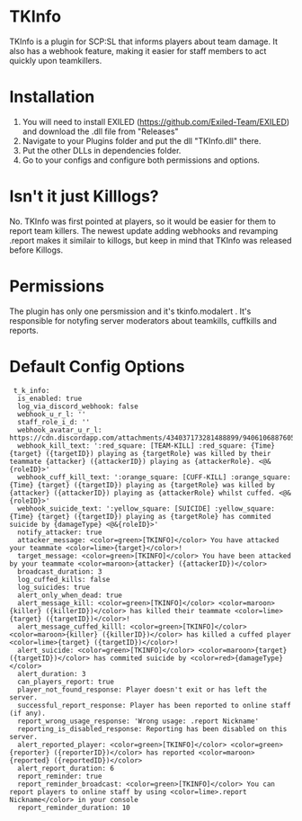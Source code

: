 # TKInfo
TKInfo is a plugin for SCP:SL that informs players about team damage. It also has a webhook feature, making it easier for staff members to act quickly upon teamkillers.

# Installation
1. You will need to install EXILED (https://github.com/Exiled-Team/EXILED) and download the .dll file from "Releases"
2. Navigate to your Plugins folder and put the dll "TKInfo.dll" there.
3. Put the other DLLs in dependencies folder.
4. Go to your configs and configure both permissions and options.

# Isn't it just Killlogs?
No. TKInfo was first pointed at players, so it would be easier for them to report team killers. The newest update adding webhooks and revamping .report makes it similair to killogs, but keep in mind that TKInfo was released before Killogs.

# Permissions
The plugin has only one persmission and it's tkinfo.modalert . It's responsible for notyfing server moderators about teamkills, cuffkills and reports.

# Default Config Options
```
 t_k_info:
  is_enabled: true
  log_via_discord_webhook: false
  webhook_u_r_l: ''
  staff_role_i_d: ''
  webhook_avatar_u_r_l: https://cdn.discordapp.com/attachments/434037173281488899/940610688760545290/mrozonyhyperthink.jpg
  webhook_kill_text: ':red_square: [TEAM-KILL] :red_square: {Time} {target} ({targetID}) playing as {targetRole} was killed by their teammate {attacker} ({attackerID}) playing as {attackerRole}. <@&{roleID}>'
  webhook_cuff_kill_text: ':orange_square: [CUFF-KILL] :orange_square: {Time} {target} ({targetID}) playing as {targetRole} was killed by {attacker} ({attackerID}) playing as {attackerRole} whilst cuffed. <@&{roleID}>'
  webhook_suicide_text: ':yellow_square: [SUICIDE] :yellow_square: {Time} {target} ({targetID}) playing as {targetRole} has commited suicide by {damageType} <@&{roleID}>'
  notify_attacker: true
  attacker_message: <color=green>[TKINFO]</color> You have attacked your teammate <color=lime>{target}</color>!
  target_message: <color=green>[TKINFO]</color> You have been attacked by your teammate <color=maroon>{attacker} ({attackerID})</color>
  broadcast_duration: 3
  log_cuffed_kills: false
  log_suicides: true
  alert_only_when_dead: true
  alert_message_kill: <color=green>[TKINFO]</color> <color=maroon>{killer} ({killerID})</color> has killed their teammate <color=lime>{target} ({targetID})</color>!
  alert_message_cuffed_killl: <color=green>[TKINFO]</color> <color=maroon>{killer} ({killerID})</color> has killed a cuffed player <color=lime>{target} ({targetID})</color>!
  alert_suicide: <color=green>[TKINFO]</color> <color=maroon>{target} ({targetID})</color> has commited suicide by <color=red>{damageType}</color>
  alert_duration: 3
  can_players_report: true
  player_not_found_response: Player doesn't exit or has left the server.
  successful_report_response: Player has been reported to online staff (if any).
  report_wrong_usage_response: 'Wrong usage: .report Nickname'
  reporting_is_disabled_response: Reporting has been disabled on this server.
  alert_reported_player: <color=green>[TKINFO]</color> <color=green>{reporter} ({reporterID})</color> has reported <color=maroon>{reported} ({reportedID})</color>
  alert_report_duration: 6
  report_reminder: true
  report_reminder_broadcast: <color=green>[TKINFO]</color> You can report players to online staff by using <color=lime>.report Nickname</color> in your console
  report_reminder_duration: 10
```
